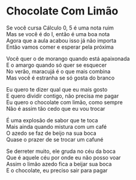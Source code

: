 <!-- pt :: Chocolate Com Limão :: 2023-05-14 03:42:06 -->

# Chocolate Com Limão

Se você cursa Cálculo 0, 5 é uma nota ruim  
Mas se você é do I, então é uma boa nota  
Agora que a aula acabou isso já não importa  
Então vamos comer e esperar pela próxima  

Você quer o de morango quando está apaixonada  
E o amargo quando só quer se esquecer  
No verão, maracujá é o que mais combina  
Mas você é estranha se só gosta do branco  

Eu quero te dizer qual que eu mais gosto  
E quero dividir contigo, não precisa me pagar  
Eu quero o chocolate com limão, como sempre  
Não é assim tão cedo que eu vou trocar  

É uma explosão de sabor que te toca  
Mais ainda quando mistura com um café  
O azedo se faz de beijo na sua boca  
Quase o prazer de se trocar um cafuné  

Se derreter muito, ele gruda no céu da boca  
Que é aquele céu por onde eu não posso voar  
Assim o limão azedo fica a beijar sua boca  
E o chocolate, eu preciso sair para pagar  
